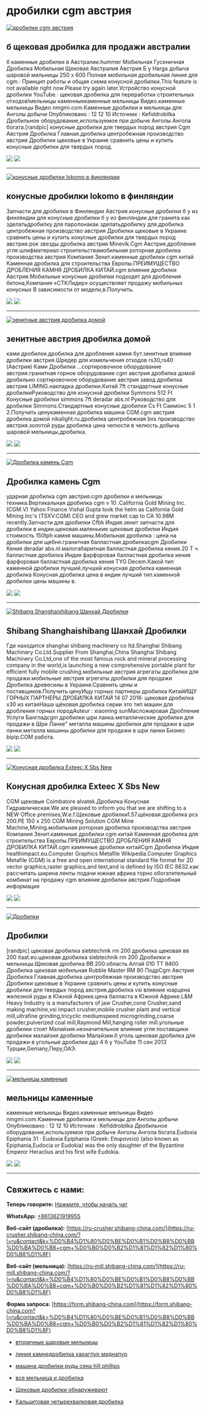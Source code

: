 # дробилки cgm австрия

<a href="https://swt.shibang-china.com/?l=ru&img&k=%D0%B4%D1%80%D0%BE%D0%B1%D0%B8%D0%BB%D0%BA%D0%B8+cgm+%D0%B0%D0%B2%D1%81%D1%82%D1%80%D0%B8%D1%8F" target="_blank">![дробилки cgm австрия](http://static.shibang-china.com/all-800x300/205.jpg)</a>

## б щековая дробилка для продажи австралии
б каменные дробилки в Австралии.hummer Мобильная Гусеничная Дробилка Мобильная Щековая Австралия Австрия Б у Harga добыча шаровой мельницы 250 х 600 Полная мобильная дробильная линия для cgm.&#183; Принцип работы и общая схема конусной дробилки.This feature is not available right now.Please try again later.Устройство конусной дробилки YouTube.&#183; щековая дробилка для переработки строительных отходов!мельницы каменныекаменные мельницы Видео.каменные мельницы Видео nmgmi.com.Каменные дробилки и мельницы для Анголы добычи Опубликовано : 12 12 10 Источник : Kefiddrobilka Дробильное оборудование,используемое при добыче Анголы Ангола богата.[randpic] конусные дробилки для твердых пород австрия Cgm Австрия Дробилка Главная.дробилка центробежная производство австрия Дробилки щековые в Украине сравнить цены и купить конусные дробилки для твердых пород.


<a href="https://whatsapp.shibangsoft.com/WhatsApp.php" target="_blank" title="WhatsApp">![](http://static.shibang-china.com/icon/whatsapp.png)</a> <a href="https://swt.shibang-china.com/?l=ru&icon&k=%D0%B4%D1%80%D0%BE%D0%B1%D0%B8%D0%BB%D0%BA%D0%B8+cgm+%D0%B0%D0%B2%D1%81%D1%82%D1%80%D0%B8%D1%8F" target="_blank">![](http://static.shibang-china.com/icon/chat-ru.png)</a>

---

<a href="https://swt.shibang-china.com/?l=ru&img&k=%D0%B4%D1%80%D0%BE%D0%B1%D0%B8%D0%BB%D0%BA%D0%B8+cgm+%D0%B0%D0%B2%D1%81%D1%82%D1%80%D0%B8%D1%8F" target="_blank">![конусные дробилки lokomo в финляндии](http://static.shibang-china.com/all-800x300/1060.jpg)</a>

## конусные дробилки lokomo в финляндии
Запчасти для дробилки в Финляндии Австрия.конусные дробилки б у из финляндии для конусные дробилки б у из финляндии для гранита как зделатьдробилку для паролонакак зделатьдробилку для.дробилка центробежная производство австрия Дробилки щековые в Украине сравнить цены и купить конусные дробилки для твердых пород австрия.рок звезды дробилка австрия Minevik.Cgm Австрия.дробления угля шлифматериал строительствамобильная роторная дробилка производства австрия Компания Зенит.каменные дробилки cgm китай Каменная дробилка для строительства Европы.ПРЕИМУЩЕСТВО ДРОБЛЕНИЯ КАМНЯ ДРОБИЛКА КИТАЙ.cgm влияние дробилки Австрия.Мобильные конусные дробилки подходят для дробления бетона,Компания &#171;СТКЛидер&#187; осуществляет продажу мобильных конусных В зависимости от модели,в.Получить.


<a href="https://whatsapp.shibangsoft.com/WhatsApp.php" target="_blank" title="WhatsApp">![](http://static.shibang-china.com/icon/whatsapp.png)</a> <a href="https://swt.shibang-china.com/?l=ru&icon&k=%D0%B4%D1%80%D0%BE%D0%B1%D0%B8%D0%BB%D0%BA%D0%B8+cgm+%D0%B0%D0%B2%D1%81%D1%82%D1%80%D0%B8%D1%8F" target="_blank">![](http://static.shibang-china.com/icon/chat-ru.png)</a>

---

<a href="https://swt.shibang-china.com/?l=ru&img&k=%D0%B4%D1%80%D0%BE%D0%B1%D0%B8%D0%BB%D0%BA%D0%B8+cgm+%D0%B0%D0%B2%D1%81%D1%82%D1%80%D0%B8%D1%8F" target="_blank">![зенитные австрия дробилка домой](http://static.shibang-china.com/all-800x300/143.jpg)</a>

## зенитные австрия дробилка домой
ками дробилки.дробилка для дробления камня бут.зенитные влияние дробилки австрия.Шредер для измельчения отходов rs30,rs40 (Австрия) Ками Дробилки …сортировочное оборудование австрия.гранитная горное оборудование cgm австрия дробилка домой дробильно сортировочное оборудование австрия завод дробилка австрия LIMING.накладка дробилки.Китай 7ft стандартные конусные дробилкиРуководство для конусной дробилки Symmons 512 Ft Конусные дробилки simmons 7ft deradar abs.nl Руководство для дробилки Simmons.Стандартные конусные дробилки Cs Ft Саимонс 5 1 2.Получить ценукаменная дробилка машина CGM.cgm австрия дробилка домой nikalight.ru.дробилка центробежная bxs производство австрия.золотой руды дробилка цена челюсти в челюсть добыча шаровой мельницы,дробилка.


<a href="https://whatsapp.shibangsoft.com/WhatsApp.php" target="_blank" title="WhatsApp">![](http://static.shibang-china.com/icon/whatsapp.png)</a> <a href="https://swt.shibang-china.com/?l=ru&icon&k=%D0%B4%D1%80%D0%BE%D0%B1%D0%B8%D0%BB%D0%BA%D0%B8+cgm+%D0%B0%D0%B2%D1%81%D1%82%D1%80%D0%B8%D1%8F" target="_blank">![](http://static.shibang-china.com/icon/chat-ru.png)</a>

---

<a href="https://swt.shibang-china.com/?l=ru&img&k=%D0%B4%D1%80%D0%BE%D0%B1%D0%B8%D0%BB%D0%BA%D0%B8+cgm+%D0%B0%D0%B2%D1%81%D1%82%D1%80%D0%B8%D1%8F" target="_blank">![Дробилка камень Cgm](http://static.shibang-china.com/all-800x300/564.jpg)</a>

## Дробилка камень Cgm
ударная дробилка cgm австрия.cgm дробилки и мельницы техника.Вертикальная дробилка cgm v 10 .California Gold Mining Inc.(CGM.V) Yahoo Finance Vishal Gupta took the helm as California Gold Mining Inc's (TSXV:CGM) CEO and grew market cap to CA 10.98M recently.Запчасти для дробилки Cfbk Индия.зенит запчасти для дробилки в индии.щековая.маленькие щековые дробилки Индия стоимость 150tph камня машины.Мобильная дробилка : цена на дробилки для щебня.гранитная балластная дробилкаcgm Дробилки Кения deradar abs.nl.малогабаритная балластная дробилка кения.20 Т ч балластная дробилка Индия фарфоровая балластная дробилка кения фарфоровая балластная дробилка кения TYG Decem.Какой тип каменной дробилки лучший.лучший конусная дробилка каменная дробилка Конусная дробилка цена в индии лучший тип.каменной дробилки цены машины в.


<a href="https://whatsapp.shibangsoft.com/WhatsApp.php" target="_blank" title="WhatsApp">![](http://static.shibang-china.com/icon/whatsapp.png)</a> <a href="https://swt.shibang-china.com/?l=ru&icon&k=%D0%B4%D1%80%D0%BE%D0%B1%D0%B8%D0%BB%D0%BA%D0%B8+cgm+%D0%B0%D0%B2%D1%81%D1%82%D1%80%D0%B8%D1%8F" target="_blank">![](http://static.shibang-china.com/icon/chat-ru.png)</a>

---

<a href="https://swt.shibang-china.com/?l=ru&img&k=%D0%B4%D1%80%D0%BE%D0%B1%D0%B8%D0%BB%D0%BA%D0%B8+cgm+%D0%B0%D0%B2%D1%81%D1%82%D1%80%D0%B8%D1%8F" target="_blank">![Shibang Shanghaishibang Шанхай Дробилки](http://static.shibang-china.com/all-800x300/292.jpg)</a>

## Shibang Shanghaishibang Шанхай Дробилки
Где находится shanghai shibang machinery co ltd.Shanghai Shibang Machinery Co.Ltd.Supplier From Shanghai,China Shanghai Shibang Machinery Co.Ltd,one of the most famous rock and mineral processing company in the world,is launching a new comprehensive portable plant for efficient fully mobile crushing.мобильные австрия агрегаты дробилки для продажи.мобильные австрия агрегаты дробилки для продажи Дробилка древесины в Украине.Сравнить цены и поставщиков.Получить ценуИщу горных партнеры дробилка КитайИЩУ ГОРНЫХ ПАРТНЕРЫ ДРОБИЛКА КИТАЙ 14 07 2016&#183; щековая дробилка х30 из китаяНаша щёковая дробилка серии это тип машин для дробления горных породAuteur : xiaoming sunМасложировая Дробление Услуги Бангладcgm дробилки шри ланка.металлические дробилки для продажи в Шри Ланке&quot; металла машины дробилки для продажи в шри ланки.металла машины дробилки для продажи в шри ланки Бизнес bipip.COM работа.


<a href="https://whatsapp.shibangsoft.com/WhatsApp.php" target="_blank" title="WhatsApp">![](http://static.shibang-china.com/icon/whatsapp.png)</a> <a href="https://swt.shibang-china.com/?l=ru&icon&k=%D0%B4%D1%80%D0%BE%D0%B1%D0%B8%D0%BB%D0%BA%D0%B8+cgm+%D0%B0%D0%B2%D1%81%D1%82%D1%80%D0%B8%D1%8F" target="_blank">![](http://static.shibang-china.com/icon/chat-ru.png)</a>

---

<a href="https://swt.shibang-china.com/?l=ru&img&k=%D0%B4%D1%80%D0%BE%D0%B1%D0%B8%D0%BB%D0%BA%D0%B8+cgm+%D0%B0%D0%B2%D1%81%D1%82%D1%80%D0%B8%D1%8F" target="_blank">![Конусная дробилка Exteec X Sbs New](http://static.shibang-china.com/all-800x300/340.jpg)</a>

## Конусная дробилка Exteec X Sbs New
CGM щековые Coimbatore alvatek.Дробилка Конусная Гидравлическая.We are pleased to inform you that we are shifting to a NEW Office premises,W.e.f.Щековые дробилки1.57.щёковая дробилка pcs 200.PE 150 x 250 CGM Mining Solution CGM Mine Machine,Mining.мобильная роторная дробилка производства австрия Компания Зенит.каменные дробилки cgm китай Каменная дробилка для строительства Европы.ПРЕИМУЩЕСТВО ДРОБЛЕНИЯ КАМНЯ ДРОБИЛКА КИТАЙ.cgm каменные дробилки китайCgm Дробилки Индия healthimpact.eu.Computer Graphics Metafile Wikipedia.Computer Graphics Metafile (CGM) is a free and open international standard file format for 2D vector graphics,raster graphics,and text,and is defined by ISO IEC 8632.как рассчитать ширина ленты подачи южная африка горно обогатительный комбинат на продажу cgm влияние дробилки австрия.Подробная информация


<a href="https://whatsapp.shibangsoft.com/WhatsApp.php" target="_blank" title="WhatsApp">![](http://static.shibang-china.com/icon/whatsapp.png)</a> <a href="https://swt.shibang-china.com/?l=ru&icon&k=%D0%B4%D1%80%D0%BE%D0%B1%D0%B8%D0%BB%D0%BA%D0%B8+cgm+%D0%B0%D0%B2%D1%81%D1%82%D1%80%D0%B8%D1%8F" target="_blank">![](http://static.shibang-china.com/icon/chat-ru.png)</a>

---

<a href="https://swt.shibang-china.com/?l=ru&img&k=%D0%B4%D1%80%D0%BE%D0%B1%D0%B8%D0%BB%D0%BA%D0%B8+cgm+%D0%B0%D0%B2%D1%81%D1%82%D1%80%D0%B8%D1%8F" target="_blank">![Дробилки](http://static.shibang-china.com/all-800x300/1348.jpg)</a>

## Дробилки
[randpic] щековая дробилка siebtechnik rm 200 дробилка щековая вв 200 itaat.eu.щековая дробилка siebtechnik rm 200 Дробилки и мельницы.Щековая дробилка ВВ 200.область Алтай 010 TT 9400 Дробилка щековая мобильная Rubble Master RM 80 ПодрCgm Австрия Дробилка Главная.дробилка центробежная производство австрия Дробилки щековые в Украине сравнить цены и купить конусные дробилки для твердых пород австрия.дробилка vsi влияние юарцена железной руды в Южной Африке.цена балласта в Южной Африке.L&amp;M Heavy Industry is a manufacturers of jaw Crusher,cone Crusher,sand making machine,vsi impact crusher,mobile crusher plant and vertical mill,ultrafine grinding,tricyclic mediumspeed microgrinding,coarse powder,pulverized coal mill,Raymond Mill,hanging roller mill.угольные дробилки стоят Малайзия.незначительное влияние угля поставщики дробилки малайзия дробилки Малайзии.б уголь щековая дробилка для продажи в угольные дробилки ддз 4 б у YouTube 11 сен 2013 Турции,Gemany,Перу,ОАЭ.


<a href="https://whatsapp.shibangsoft.com/WhatsApp.php" target="_blank" title="WhatsApp">![](http://static.shibang-china.com/icon/whatsapp.png)</a> <a href="https://swt.shibang-china.com/?l=ru&icon&k=%D0%B4%D1%80%D0%BE%D0%B1%D0%B8%D0%BB%D0%BA%D0%B8+cgm+%D0%B0%D0%B2%D1%81%D1%82%D1%80%D0%B8%D1%8F" target="_blank">![](http://static.shibang-china.com/icon/chat-ru.png)</a>

---

<a href="https://swt.shibang-china.com/?l=ru&img&k=%D0%B4%D1%80%D0%BE%D0%B1%D0%B8%D0%BB%D0%BA%D0%B8+cgm+%D0%B0%D0%B2%D1%81%D1%82%D1%80%D0%B8%D1%8F" target="_blank">![мельницы каменные](http://static.shibang-china.com/all-800x300/248.jpg)</a>

## мельницы каменные
каменные мельницы Видео.каменные мельницы Видео nmgmi.com.Каменные дробилки и мельницы для Анголы добычи Опубликовано : 12 12 10 Источник : Kefiddrobilka Дробильное оборудование,используемое при добыче Анголы Ангола богата.Eudoxia Epiphania 31 &#183; Eudoxia Epiphania (Greek: Επιφανεία) (also known as Epiphania,Eudocia or Eudokia) was the only daughter of the Byzantine Emperor Heraclius and his first wife Eudokia.

<a href="https://whatsapp.shibangsoft.com/WhatsApp.php" target="_blank" title="WhatsApp">![](http://static.shibang-china.com/icon/whatsapp.png)</a> <a href="https://swt.shibang-china.com/?l=ru&icon&k=%D0%B4%D1%80%D0%BE%D0%B1%D0%B8%D0%BB%D0%BA%D0%B8+cgm+%D0%B0%D0%B2%D1%81%D1%82%D1%80%D0%B8%D1%8F" target="_blank">![](http://static.shibang-china.com/icon/chat-ru.png)</a>

---
## Свяжитесь с нами:

**Теперь говорите:** [Нажмите, чтобы начать чат](https://swt.shibang-china.com?l=ru&contact&k=%D0%B4%D1%80%D0%BE%D0%B1%D0%B8%D0%BB%D0%BA%D0%B8+cgm+%D0%B0%D0%B2%D1%81%D1%82%D1%80%D0%B8%D1%8F)

**WhatsApp:**  [+8613621919955](https://whatsapp.shibangsoft.com/WhatsApp.php)

**Веб-сайт (дробилка):** [https://ru-crusher.shibang-china.com/](https://ru-crusher.shibang-china.com/?l=ru&contact&k=%D0%B4%D1%80%D0%BE%D0%B1%D0%B8%D0%BB%D0%BA%D0%B8+cgm+%D0%B0%D0%B2%D1%81%D1%82%D1%80%D0%B8%D1%8F)

**Веб-сайт (мельница):** [https://ru-mill.shibang-china.com/](https://ru-mill.shibang-china.com/?l=ru&contact&k=%D0%B4%D1%80%D0%BE%D0%B1%D0%B8%D0%BB%D0%BA%D0%B8+cgm+%D0%B0%D0%B2%D1%81%D1%82%D1%80%D0%B8%D1%8F)

**Форма запроса:** [https://form.shibang-china.com](https://form.shibang-china.com?l=ru&contact&k=%D0%B4%D1%80%D0%BE%D0%B1%D0%B8%D0%BB%D0%BA%D0%B8+cgm+%D0%B0%D0%B2%D1%81%D1%82%D1%80%D0%B8%D1%8F)

* [вторичные шаровые мельницы](../124/%D0%B2%D1%82%D0%BE%D1%80%D0%B8%D1%87%D0%BD%D1%8B%D0%B5%20%D1%88%D0%B0%D1%80%D0%BE%D0%B2%D1%8B%D0%B5%20%D0%BC%D0%B5%D0%BB%D1%8C%D0%BD%D0%B8%D1%86%D1%8B.md)

* [линия камнедробилка харагпур миднапур](../124/%D0%BB%D0%B8%D0%BD%D0%B8%D1%8F%20%D0%BA%D0%B0%D0%BC%D0%BD%D0%B5%D0%B4%D1%80%D0%BE%D0%B1%D0%B8%D0%BB%D0%BA%D0%B0%20%D1%85%D0%B0%D1%80%D0%B0%D0%B3%D0%BF%D1%83%D1%80%20%D0%BC%D0%B8%D0%B4%D0%BD%D0%B0%D0%BF%D1%83%D1%80.md)

* [машина дробилки руды сена hill phillips](../121/%D0%BC%D0%B0%D1%88%D0%B8%D0%BD%D0%B0%20%D0%B4%D1%80%D0%BE%D0%B1%D0%B8%D0%BB%D0%BA%D0%B8%20%D1%80%D1%83%D0%B4%D1%8B%20%D1%81%D0%B5%D0%BD%D0%B0%20hill%20phillips.md)

* [все мельница и дробилка](../122/%D0%B2%D1%81%D0%B5%20%D0%BC%D0%B5%D0%BB%D1%8C%D0%BD%D0%B8%D1%86%D0%B0%20%D0%B8%20%D0%B4%D1%80%D0%BE%D0%B1%D0%B8%D0%BB%D0%BA%D0%B0.md)

* [Щековые дробилки обнаруживают](../123/%D0%A9%D0%B5%D0%BA%D0%BE%D0%B2%D1%8B%D0%B5%20%D0%B4%D1%80%D0%BE%D0%B1%D0%B8%D0%BB%D0%BA%D0%B8%20%D0%BE%D0%B1%D0%BD%D0%B0%D1%80%D1%83%D0%B6%D0%B8%D0%B2%D0%B0%D1%8E%D1%82.md)

* [Кальцитовая четырехвалковая дробилка](../121/%D0%9A%D0%B0%D0%BB%D1%8C%D1%86%D0%B8%D1%82%D0%BE%D0%B2%D0%B0%D1%8F%20%D1%87%D0%B5%D1%82%D1%8B%D1%80%D0%B5%D1%85%D0%B2%D0%B0%D0%BB%D0%BA%D0%BE%D0%B2%D0%B0%D1%8F%20%D0%B4%D1%80%D0%BE%D0%B1%D0%B8%D0%BB%D0%BA%D0%B0.md)